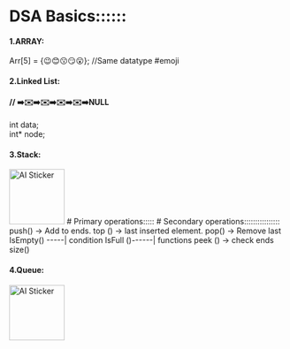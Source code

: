 <h1>DSA Basics::::::</h1>
<h4>1.ARRAY:</h4>
        Arr[5] = {😉😊😗😏😮};    //Same datatype #emoji
<h4>2.Linked List:</h4>
               <h4>// ➡️✉️➡️✉️➡️✉️➡️✉️➡️NULL</h4>
    int data;<br>
    int* node;<br>
<h4>3.Stack:</h4>
<img src="https://image.remaker.ai/datarm7/ai-sticker/output/2025-01-27/4ecbe7f9-904f-4b53-8e83-ba6128c2a4ae.png" alt="AI Sticker" width="100">
 # Primary operations:::::              # Secondary operations::::::::::::::::
 push() -> Add to ends.                   top () -> last inserted element.
 pop() -> Remove last                     IsEmpty() -----| condition
                                          IsFull ()------|  functions
peek () -> check ends                     size()                                        
 
<h4>4.Queue:</h4>
<img src="https://image.remaker.ai/datarm7/ai-sticker/output/2025-01-28/8b88133d-6591-49f1-9bb2-52c1ee02b83d.png" alt="AI Sticker" width="100">

